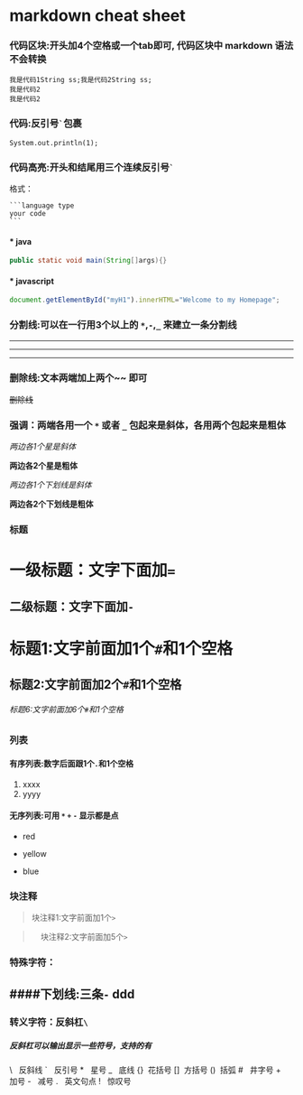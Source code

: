 # markdown cheat sheet

### 代码区块:开头加4个空格或一个tab即可, 代码区块中 markdown 语法不会转换

    我是代码1String ss;我是代码2String ss;    
    我是代码2
    我是代码2

### 代码:反引号`` ` ``包裹
`System.out.println(1);`

### 代码高亮:开头和结尾用三个连续反引号`` ` ``
格式：

    ```language type
    your code
    ```

#### * java
```java
public static void main(String[]args){} 
```
#### * javascript
```javascript
document.getElementById("myH1").innerHTML="Welcome to my Homepage"; 
```

### 分割线:可以在一行用3个以上的 `*`,`-`,`_` 来建立一条分割线

***
---
___
### 删除线:文本两端加上两个~~ 即可
~~删除线~~

### 强调：两端各用一个 `*` 或者 `_` 包起来是斜体，各用两个包起来是粗体

*两边各1个星是斜体*

**两边各2个星是粗体**

_两边各1个下划线是斜体_

__两边各2个下划线是粗体__

### 标题
一级标题：文字下面加`=`
=

二级标题：文字下面加`-`
-

# 标题1:文字前面加1个`#`和1个空格` `

## 标题2:文字前面加2个`#`和1个空格` `

###### 标题6:文字前面加6个`#`和1个空格` `

### 列表
#### 有序列表:数字后面跟1个`.`和1个空格` `

1. xxxx
2. yyyy

#### 无序列表:可用 `*` `+` `-` 显示都是点
* red
+ yellow
- blue

### 块注释

>块注释1:文字前面加1个`>`

>     块注释2:文字前面加5个`>`


### 特殊字符：

####下划线:三条`-`
ddd
---


### 转义字符：反斜杠`\`
##### 反斜杠可以输出显示一些符号，支持的有
\\   反斜线
\`   反引号
\*   星号
\_   底线
\{\}  花括号
\[\]  方括号
\(\)  括弧
\#   井字号
\+   加号
\-   减号
\.   英文句点
\!   惊叹号








